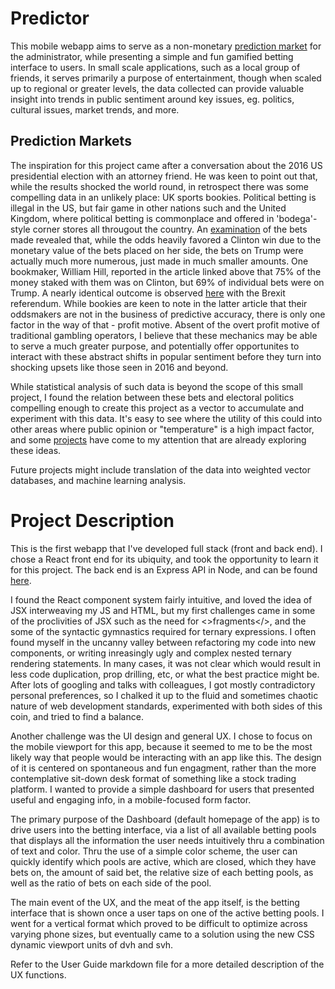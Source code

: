 # Predictor

This mobile webapp aims to serve as a non-monetary [prediction market](https://en.wikipedia.org/wiki/Prediction_market) for the administrator, while presenting a simple and fun gamified betting interface to users. In small scale applications, such as a local group of friends, it serves primarily a purpose of entertainment, though when scaled up to regional or greater levels, the data collected can provide valuable insight into trends in public sentiment around key issues, eg. politics, cultural issues, market trends, and more.

## Prediction Markets

The inspiration for this project came after a conversation about the 2016 US presidential election with an attorney friend. He was keen to point out that, while the results shocked the world round, in retrospect there was some compelling data in an unlikely place: UK sports bookies. Political betting is illegal in the US, but fair game in other nations such and the United Kingdom, where political betting is commonplace and offered in 'bodega'-style corner stores all througout the country. An [examination](https://money.com/donald-trump-2016-election-win-gambling-bets/) of the bets made revealed that, while the odds heavily favored a Clinton win due to the monetary value of the bets placed on her side, the bets on Trump were actually much more numerous, just made in much smaller amounts. One bookmaker, William Hill, reported in the article linked above that 75% of the money staked with them was on Clinton, but 69% of individual bets were on Trump. A nearly identical outcome is observed [here](https://theweek.com/brexit/73916/bookies-on-brexit-this-vote-worked-out-very-well-for-us) with the Brexit referendum. While bookies are keen to note in the latter article that their oddsmakers are not in the business of predictive accuracy, there is only one factor in the way of that - profit motive. Absent of the overt profit motive of traditional gambling operators, I believe that these mechanics may be able to serve a much greater purpose, and potentially offer opportunites to interact with these abstract shifts in popular sentiment before they turn into shocking upsets like those seen in 2016 and beyond.

While statistical analysis of such data is beyond the scope of this small project, I found the relation between these bets and electoral politics compelling enough to create this project as a vector to accumulate and experiment with this data. It's easy to see where the utility of this could into other areas where public opinion or "temperature" is a high impact factor, and some [projects](https://www.nytimes.com/2023/10/08/technology/prediction-markets-manifold-manifest.html) have come to my attention that are already exploring these ideas.

Future projects might include translation of the data into weighted vector databases, and machine learning analysis.

# Project Description

This is the first webapp that I've developed full stack (front and back end). I chose a React front end for its ubiquity, and took the opportunity to learn it for this project. The back end is an Express API in Node, and can be found [here](https://github.com/allendemoura/Gambol).

I found the React component system fairly intuitive, and loved the idea of JSX interweaving my JS and HTML, but my first challenges came in some of the proclivities of JSX such as the need for <>fragments</>, and the some of the syntactic gymnastics required for ternary expressions. I often found myself in the uncanny valley between refactoring my code into new components, or writing inreasingly ugly and complex nested ternary rendering statements. In many cases, it was not clear which would result in less code duplication, prop drilling, etc, or what the best practice might be. After lots of googling and talks with colleagues, I got mostly contradictory personal preferences, so I chalked it up to the fluid and sometimes chaotic nature of web development standards, experimented with both sides of this coin, and tried to find a balance.

Another challenge was the UI design and general UX. I chose to focus on the mobile viewport for this app, because it seemed to me to be the most likely way that people would be interacting with an app like this. The design of it is centered on spontaneous and fun engagment, rather than the more contemplative sit-down desk format of something like a stock trading platform. I wanted to provide a simple dashboard for users that presented useful and engaging info, in a mobile-focused form factor.

The primary purpose of the Dashboard (default homepage of the app) is to drive users into the betting interface, via a list of all available betting pools that displays all the information the user needs intuitively thru a combination of text and color. Thru the use of a simple color scheme, the user can quickly identify which pools are active, which are closed, which they have bets on, the amount of said bet, the relative size of each betting pools, as well as the ratio of bets on each side of the pool.

The main event of the UX, and the meat of the app itself, is the betting interface that is shown once a user taps on one of the active betting pools. I went for a vertical format which proved to be difficult to optimize across varying phone sizes, but eventually came to a solution using the new CSS dynamic viewport units of dvh and svh.

Refer to the User Guide markdown file for a more detailed description of the UX functions.
